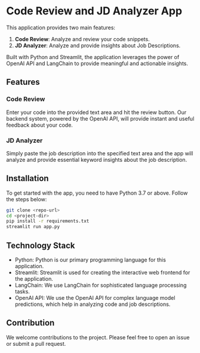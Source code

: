 # Code Review and JD Analyzer App

This application provides two main features:
1. **Code Review**: Analyze and review your code snippets.
2. **JD Analyzer**: Analyze and provide insights about Job Descriptions.

Built with Python and Streamlit, the application leverages the power of OpenAI API and LangChain to provide meaningful and actionable insights. 

## Features

### Code Review

Enter your code into the provided text area and hit the review button. Our backend system, powered by the OpenAI API, will provide instant and useful feedback about your code.

### JD Analyzer

Simply paste the job description into the specified text area and the app will analyze and provide essential keyword insights about the job description.

## Installation

To get started with the app, you need to have Python 3.7 or above. Follow the steps below:

```bash
git clone <repo-url>
cd <project-dir>
pip install -r requirements.txt
streamlit run app.py
```

## Technology Stack
- Python: Python is our primary programming language for this application.
- Streamlit: Streamlit is used for creating the interactive web frontend for the application.
- LangChain: We use LangChain for sophisticated language processing tasks.
- OpenAI API: We use the OpenAI API for complex language model predictions, which help in analyzing code and job descriptions.

## Contribution
We welcome contributions to the project. Please feel free to open an issue or submit a pull request.